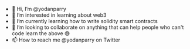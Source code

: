 - 👋 Hi, I’m @yodanparry
- 👀 I’m interested in learning about web3
- 🌱 I’m currently learning how to write solidity smart contracts
- 💞️ I’m looking to collaborate on anything that can help people who can't code learn the above 😅
- 📫 How to reach me @yodanparry on Twitter

<!---
yodanparry/yodanparry is a ✨ special ✨ repository because its `README.md` (this file) appears on your GitHub profile.
You can click the Preview link to take a look at your changes.
--->
